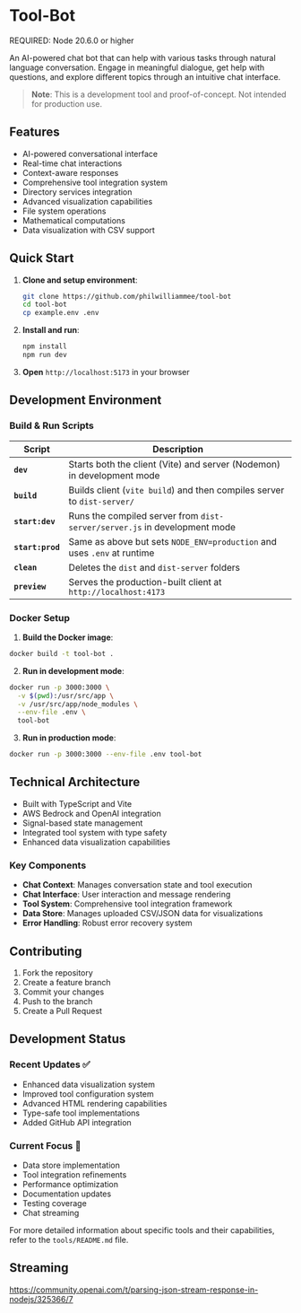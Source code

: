 # Tool-Bot

REQUIRED: Node 20.6.0 or higher

An AI-powered chat bot that can help with various tasks through natural language conversation. Engage in meaningful dialogue, get help with questions, and explore different topics through an intuitive chat interface.

> **Note**: This is a development tool and proof-of-concept. Not intended for production use.

## Features

- AI-powered conversational interface
- Real-time chat interactions
- Context-aware responses
- Comprehensive tool integration system
- Directory services integration
- Advanced visualization capabilities
- File system operations
- Mathematical computations
- Data visualization with CSV support

## Quick Start

1. **Clone and setup environment**:
    ```bash
    git clone https://github.com/philwilliammee/tool-bot
    cd tool-bot
    cp example.env .env
    ```

2. **Install and run**:
    ```bash
    npm install
    npm run dev
    ```

3. **Open** `http://localhost:5173` in your browser

## Development Environment

### Build & Run Scripts

| Script         | Description                                                                  |
| -------------- | ---------------------------------------------------------------------------- |
| **`dev`**      | Starts both the client (Vite) and server (Nodemon) in development mode        |
| **`build`**    | Builds client (`vite build`) and then compiles server to `dist-server/`       |
| **`start:dev`**| Runs the compiled server from `dist-server/server.js` in development mode     |
| **`start:prod`**| Same as above but sets `NODE_ENV=production` and uses `.env` at runtime       |
| **`clean`**    | Deletes the `dist` and `dist-server` folders                                  |
| **`preview`**  | Serves the production-built client at `http://localhost:4173`                 |

### Docker Setup

1. **Build the Docker image**:
```bash
docker build -t tool-bot .
```

2. **Run in development mode**:
```bash
docker run -p 3000:3000 \
  -v $(pwd):/usr/src/app \
  -v /usr/src/app/node_modules \
  --env-file .env \
  tool-bot
```

3. **Run in production mode**:
```bash
docker run -p 3000:3000 --env-file .env tool-bot
```

## Technical Architecture

- Built with TypeScript and Vite
- AWS Bedrock and OpenAI integration
- Signal-based state management
- Integrated tool system with type safety
- Enhanced data visualization capabilities

### Key Components

- **Chat Context**: Manages conversation state and tool execution
- **Chat Interface**: User interaction and message rendering
- **Tool System**: Comprehensive tool integration framework
- **Data Store**: Manages uploaded CSV/JSON data for visualizations
- **Error Handling**: Robust error recovery system

## Contributing

1. Fork the repository
2. Create a feature branch
3. Commit your changes
4. Push to the branch
5. Create a Pull Request

## Development Status

### Recent Updates ✅
- Enhanced data visualization system
- Improved tool configuration system
- Advanced HTML rendering capabilities
- Type-safe tool implementations
- Added GitHub API integration

### Current Focus 🚧
- Data store implementation
- Tool integration refinements
- Performance optimization
- Documentation updates
- Testing coverage
- Chat streaming

For more detailed information about specific tools and their capabilities, refer to the `tools/README.md` file.



## Streaming

https://community.openai.com/t/parsing-json-stream-response-in-nodejs/325366/7

